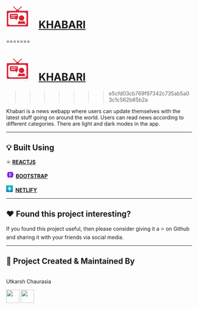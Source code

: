 #  <img src = "public/favicon-96x96.png" width="60" height = "60"/>&emsp;[KHABARI]()
=======
#  <img src = "public/favicon-96x96.png" width="60" height = "60"/>&emsp;[KHABARI](https://youtu.be/4llhM77fhhw)
>>>>>>> e5cfd03cb769f97342c735ab5a03c1c562b85b2a

Khabari is a news webapp where users can update themselves with the latest stuff going on around the world. Users can read news according to different categories. There are light and dark modes in the app.

<!-- **TRY HERE:** https://utilstext.netlify.app/ -->




---

## :bulb: Built Using

⚛️ [**REACTJS**](https://reactjs.org/)<br><br>
![xyz](/public/bootstrap.jpg)&nbsp;[**BOOTSTRAP**](https://getbootstrap.com/)<br><br>
![xyz](/public/netlify.jpg)&ensp;[**NETLIFY**](https://www.netlify.com/)<br>

---


## :heart: Found this project interesting?

If you found this project useful, then please consider giving it a :star: on Github and sharing it with your friends via social media.

---

## :man: Project Created & Maintained By

<img src = "https://avatars2.githubusercontent.com/u/47274683?s=460&u=d0f1b40291f480413ce4ac9a96b6d4603289844e&v=4"  height="120" alt=""> <br>Utkarsh Chaurasia
<p>
<a href = "https://github.com/UtkarshChaurasia"><img src = "http://www.iconninja.com/files/241/825/211/round-collaboration-social-github-code-circle-network-icon.svg" width="36" height = "36"/></a>
<a href = "https://www.linkedin.com/in/utkarshchaurasia/">
<img src = "http://www.iconninja.com/files/863/607/751/network-linkedin-social-connection-circular-circle-media-icon.svg" width="36" height="36"/>
</a>
</p>
